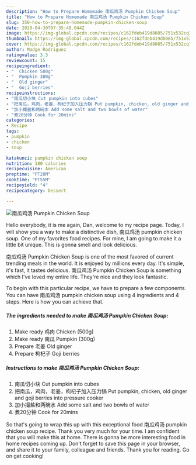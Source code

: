 ```yaml
---
description: "How to Prepare Homemade 南瓜鸡汤 Pumpkin Chicken Soup"
title: "How to Prepare Homemade 南瓜鸡汤 Pumpkin Chicken Soup"
slug: 350-how-to-prepare-homemade-pumpkin-chicken-soup
date: 2020-04-30T07:35:48.044Z
image: https://img-global.cpcdn.com/recipes/c162fdeb419d8085/751x532cq70/南瓜鸡汤-pumpkin-chicken-soup-recipe-main-photo.jpg
thumbnail: https://img-global.cpcdn.com/recipes/c162fdeb419d8085/751x532cq70/南瓜鸡汤-pumpkin-chicken-soup-recipe-main-photo.jpg
cover: https://img-global.cpcdn.com/recipes/c162fdeb419d8085/751x532cq70/南瓜鸡汤-pumpkin-chicken-soup-recipe-main-photo.jpg
author: Madge Rodriguez
ratingvalue: 3.3
reviewcount: 15
recipeingredient:
- "  Chicken 500g"
- "  Pumpkin 300g"
- "  Old ginger"
- "  Goji berries"
recipeinstructions:
- "南瓜切小块 Cut pumpkin into cubes"
- "把南瓜，鸡肉，老姜，枸杞子加入压力锅 Put pumpkin, chicken, old ginger and goji berries into pressure cooker"
- "加小撮盐和两碗水 Add some salt and two bowls of water"
- "煮20分钟 Cook for 20mins"
categories:
- Recipe
tags:
- pumpkin
- chicken
- soup

katakunci: pumpkin chicken soup 
nutrition: 180 calories
recipecuisine: American
preptime: "PT28M"
cooktime: "PT55M"
recipeyield: "4"
recipecategory: Dessert

---
```



![南瓜鸡汤 Pumpkin Chicken Soup](https://img-global.cpcdn.com/recipes/c162fdeb419d8085/751x532cq70/南瓜鸡汤-pumpkin-chicken-soup-recipe-main-photo.jpg)

Hello everybody, it is me again, Dan, welcome to my recipe page. Today, I will show you a way to make a distinctive dish, 南瓜鸡汤 pumpkin chicken soup. One of my favorites food recipes. For mine, I am going to make it a little bit unique. This is gonna smell and look delicious.



南瓜鸡汤 Pumpkin Chicken Soup is one of the most favored of current trending meals in the world. It is enjoyed by millions every day. It's simple, it's fast, it tastes delicious. 南瓜鸡汤 Pumpkin Chicken Soup is something which I've loved my entire life. They're nice and they look fantastic.


To begin with this particular recipe, we have to prepare a few components. You can have 南瓜鸡汤 pumpkin chicken soup using 4 ingredients and 4 steps. Here is how you can achieve that.

##### The ingredients needed to make 南瓜鸡汤 Pumpkin Chicken Soup:

1. Make ready  鸡肉 Chicken (500g)
1. Make ready  南瓜 Pumpkin (300g)
1. Prepare  老姜 Old ginger
1. Prepare  枸杞子 Goji berries




##### Instructions to make 南瓜鸡汤 Pumpkin Chicken Soup:

1. 南瓜切小块 Cut pumpkin into cubes
1. 把南瓜，鸡肉，老姜，枸杞子加入压力锅 Put pumpkin, chicken, old ginger and goji berries into pressure cooker
1. 加小撮盐和两碗水 Add some salt and two bowls of water
1. 煮20分钟 Cook for 20mins




So that's going to wrap this up with this exceptional food 南瓜鸡汤 pumpkin chicken soup recipe. Thank you very much for your time. I am confident that you will make this at home. There is gonna be more interesting food in home recipes coming up. Don't forget to save this page in your browser, and share it to your family, colleague and friends. Thank you for reading. Go on get cooking!
